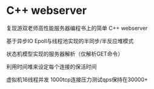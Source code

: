 # C++ webserver
复现游双老师高性能服务器编程书上的简单 C++ webserver

基于异步IO Epoll与线程池实现的半同步/半反应堆模式

状态机模型实现的服务器解析（仅解析GET命令）

利用时间堆来设定每个连接的保活时间


虚拟机16线程并发 1000tcp连接压力测试qps保持在30000+
